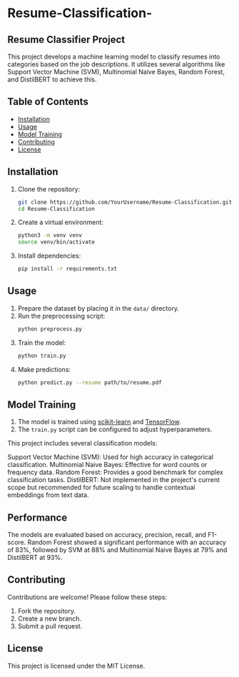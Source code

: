 # Resume-Classification-
## Resume Classifier Project
This project develops a machine learning model to classify resumes into categories based on the job descriptions. It utilizes several algorithms like Support Vector Machine (SVM), Multinomial Naive Bayes, Random Forest, and DistilBERT to achieve this.

## Table of Contents
- [Installation](#installation)
- [Usage](#usage)
- [Model Training](#model-training)
- [Contributing](#contributing)
- [License](#license)

## Installation

1. Clone the repository:
    ```bash
    git clone https://github.com/YourUsername/Resume-Classification.git
    cd Resume-Classification
    ```

2. Create a virtual environment:
    ```bash
    python3 -m venv venv
    source venv/bin/activate
    ```

3. Install dependencies:
    ```bash
    pip install -r requirements.txt
    ```

## Usage

1. Prepare the dataset by placing it in the `data/` directory.
2. Run the preprocessing script:
    ```bash
    python preprocess.py
    ```
3. Train the model:
    ```bash
    python train.py
    ```
4. Make predictions:
    ```bash
    python predict.py --resume path/to/resume.pdf
    ```

## Model Training

1. The model is trained using [scikit-learn](https://scikit-learn.org/) and [TensorFlow](https://www.tensorflow.org/).
2. The `train.py` script can be configured to adjust hyperparameters.

This project includes several classification models:

Support Vector Machine (SVM): Used for high accuracy in categorical classification.
Multinomial Naive Bayes: Effective for word counts or frequency data.
Random Forest: Provides a good benchmark for complex classification tasks.
DistilBERT: Not implemented in the project's current scope but recommended for future scaling to handle contextual embeddings from text data.

## Performance
The models are evaluated based on accuracy, precision, recall, and F1-score. Random Forest showed a significant performance with an accuracy of 83%, followed by SVM at 88% and Multinomial Naive Bayes at 79% and DistilBERT at 93%.
## Contributing

Contributions are welcome! Please follow these steps:
1. Fork the repository.
2. Create a new branch.
3. Submit a pull request.

## License

This project is licensed under the MIT License.
